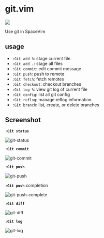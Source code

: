 # git.vim

[![](https://spacevim.org/img/build-with-SpaceVim.svg)](https://spacevim.org)

Use git in SpaceVim

## usage

- `:Git add %`: stage current file.
- `:Git add .`: stage all files
- `:Git commit`: edit commit message
- `:Git push`: push to remote
- `:Git fetch`: fetch remotes
- `:Git checkout`: checkout branches
- `:Git log %`: view git log of current file
- `:Git config`: list all git config
- `:Git reflog`: manage reflog information
- `:Git branch`: list, create, or delete branches

## Screenshot

**`:Git status`**

![git-status](https://user-images.githubusercontent.com/13142418/70063320-85efb600-1622-11ea-9aad-88d8b5b0f6d6.png)

**`:Git commit`**

![git-commit](https://user-images.githubusercontent.com/13142418/70335089-96519c00-1881-11ea-9c96-84c32566a002.png)

**`:Git push`**

![git-push](https://user-images.githubusercontent.com/13142418/70335203-d0bb3900-1881-11ea-8bf3-85b248c20dae.png)

**`:Git push`** completion

![git-push-complete](https://user-images.githubusercontent.com/13142418/70384670-7de69c00-19bd-11ea-91fe-9e8ced9775db.gif)

**`:Git diff`**

![git-diff](https://user-images.githubusercontent.com/13142418/70369625-7c52a080-18f7-11ea-9ee9-a1ba499b3d1f.png)

**`:Git log`**

![git-log](https://user-images.githubusercontent.com/13142418/70444048-39015900-1ad4-11ea-9522-1711c0c67098.png)
